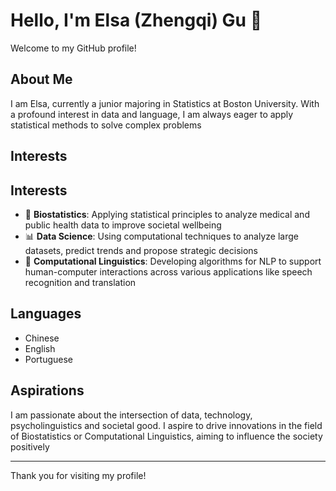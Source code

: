 # Hello, I'm Elsa (Zhengqi) Gu 👋

Welcome to my GitHub profile!

## About Me
I am Elsa, currently a junior majoring in Statistics at Boston University. With a profound interest in data and language, I am always eager to apply statistical methods to solve complex problems

## Interests
## Interests
- 🧬 **Biostatistics**: Applying statistical principles to analyze medical and public health data to improve societal wellbeing
- 📊 **Data Science**: Using computational techniques to analyze large datasets, predict trends and propose strategic decisions
- 💬 **Computational Linguistics**: Developing algorithms for NLP to support human-computer interactions across various applications like speech recognition and translation


## Languages
- Chinese
- English
- Portuguese

## Aspirations
I am passionate about the intersection of data, technology, psycholinguistics and societal good. I aspire to drive innovations in the field of Biostatistics or Computational Linguistics, aiming to influence the society positively

---

Thank you for visiting my profile!
